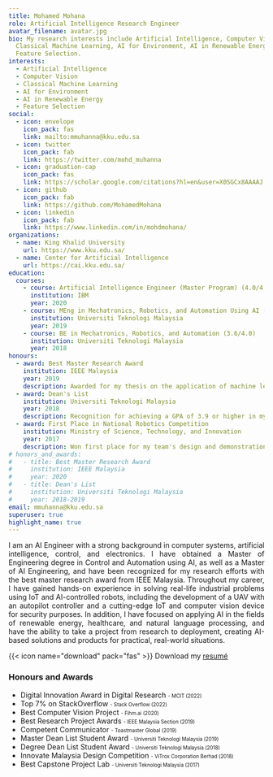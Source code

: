 ```yaml
---
title: Mohamed Mohana
role: Artificial Intelligence Research Engineer
avatar_filename: avatar.jpg
bio: My research interests include Artificial Intelligence, Computer Vision,
  Classical Machine Learning, AI for Environment, AI in Renewable Energy,
  Feature Selection.
interests:
  - Artificial Intelligence
  - Computer Vision
  - Classical Machine Learning
  - AI for Environment
  - AI in Renewable Energy
  - Feature Selection
social:
  - icon: envelope
    icon_pack: fas
    link: mailto:mmuhanna@kku.edu.sa
  - icon: twitter
    icon_pack: fab
    link: https://twitter.com/mohd_muhanna
  - icon: graduation-cap
    icon_pack: fas
    link: https://scholar.google.com/citations?hl=en&user=X0SGCx8AAAAJ
  - icon: github
    icon_pack: fab
    link: https://github.com/MohamedMohana
  - icon: linkedin
    icon_pack: fab
    link: https://www.linkedin.com/in/mohdmohana/
organizations:
  - name: King Khalid University
    url: https://www.kku.edu.sa/
  - name: Center for Artificial Intelligence
    url: https://cai.kku.edu.sa/
education:
  courses:
    - course: Artificial Intelligence Engineer (Master Program) (4.0/4.0)
      institution: IBM
      year: 2020
    - course: MEng in Mechatronics, Robotics, and Automation Using AI (3.9/4.0)
      institution: Universiti Teknologi Malaysia
      year: 2019
    - course: BE in Mechatronics, Robotics, and Automation (3.6/4.0)
      institution: Universiti Teknologi Malaysia
      year: 2018
honours:
  - award: Best Master Research Award
    institution: IEEE Malaysia
    year: 2019
    description: Awarded for my thesis on the application of machine learning in industrial control systems.
  - award: Dean's List
    institution: Universiti Teknologi Malaysia
    year: 2018
    description: Recognition for achieving a GPA of 3.9 or higher in my coursework.
  - award: First Place in National Robotics Competition
    institution: Ministry of Science, Technology, and Innovation
    year: 2017
    description: Won first place for my team's design and demonstration of a humanoid robot.
# honors_and_awards:
#   - title: Best Master Research Award
#     institution: IEEE Malaysia
#     year: 2020
#   - title: Dean's List
#     institution: Universiti Teknologi Malaysia
#     year: 2018-2019
email: mmuhanna@kku.edu.sa
superuser: true
highlight_name: true
---
```



<p align="justify">
I am an AI Engineer with a strong background in computer systems, artificial intelligence, control, and electronics. I have obtained a Master of Engineering degree in Control and Automation using AI, as well as a Master of AI Engineering, and have been recognized for my research efforts with the best master research award from IEEE Malaysia. Throughout my career, I have gained hands-on experience in solving real-life industrial problems using IoT and AI-controlled robots, including the development of a UAV with an autopilot controller and a cutting-edge IoT and computer vision device for security purposes. In addition, I have focused on applying AI in the fields of renewable energy, healthcare, and natural language processing, and have the ability to take a project from research to deployment, creating AI-based solutions and products for practical, real-world situations.
</p>

<!-- {{< icon name="download" pack="fas" >}} Download my {{< staticref "uploads/demo_resume.pdf" "newtab" >}}resumé{{< /staticref >}}. -->

{{< icon name="download" pack="fas" >}} Download my [resumé](https://drive.google.com/file/d/1ju1BffmEr8ohf3QaCGrPKJERcTYePhyx/view)


<!-- 
<h3>Honours and Awards</h3>
<ul>
  <li>Best Research Project Awards: IEEE Malaysia Section (2019)</li>
  <li>Innovate Malaysia Design Competition: ViTrox Corporation Berhad (2018)</li>
  <li>Competent Communicator: Toastmaster Global (2019)</li>
  <li>Best Capstone Project Lab: Universiti Teknologi Malaysia (2017)</li>
  <li>Degree Dean List Student Award: Universiti Teknologi Malaysia (2018)</li>
  <li>Master Dean List Student Award: Universiti Teknologi Malaysia (2019)</li>
  <li>Best Computer Vision Project: Fihm.ai (2020)</li>
  <li>Digital Innovation Award in Digital Research: Ministry of Communications and Information Technology of Saudi Arabia (2022)</li>
  <li>Top 7% on StackOverflow: Stack Overflow (2022)</li>
</ul>
 -->

<h3>Honours and Awards</h3>
<ul>

  <li>Digital Innovation Award in Digital Research <span style="font-size:  70%;">- MCIT (2022)</span>

  <li>Top 7% on StackOverflow <span style="font-size:  70%;">- Stack Overflow (2022)</span> 


  <li>Best Computer Vision Project <span style="font-size:  70%;">- Fihm.ai (2020)</span> 


  <li>Best Research Project Awards <span style="font-size: 70%;">- IEEE Malaysia Section (2019)</span> 

  <li>Competent Communicator <span style="font-size:  70%;">- Toastmaster Global (2019)</span> 

  <li>Master Dean List Student Award <span style="font-size:  70%;">- Universiti Teknologi Malaysia (2019)</span> 

  <li>Degree Dean List Student Award <span style="font-size:  70%;">- Universiti Teknologi Malaysia (2018)</span>


  <li>Innovate Malaysia Design Competition <span style="font-size:  70%;">- ViTrox Corporation Berhad (2018)</span>

  
  <li>Best Capstone Project Lab <span style="font-size:  70%;">- Universiti Teknologi Malaysia (2017)</span>
</ul>
